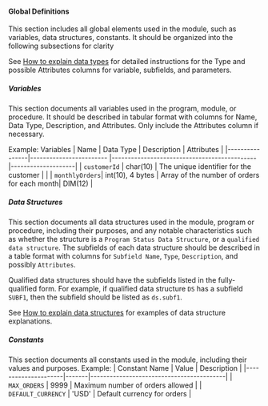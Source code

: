 #### Global Definitions
This section includes all global elements used in the module, such as variables, data structures, constants. It should be organized into the following subsections for clarity

See [How to explain data types](/pages/explain_definitions.md) for detailed instructions for the Type and possible Attributes columns for variable, subfields, and parameters.

##### Variables 
This section documents all variables used in the program, module, or procedure. It should be described in tabular format with columns for Name, Data Type, Description, and Attributes.
Only include the Attributes column if necessary.

Example: Variables
| Name           | Data Type               | Description                                 | Attributes         |
|----------------|------------------------ |---------------------------------------------|--------------------|
| `customerId`   | char(10)                | The unique identifier for the customer      |                    |
| `monthlyOrders`| int(10), 4 bytes       | Array of the number of orders for each month| DIM(12)            |

##### Data Structures

This section documents all data structures used in the module, program or procedure, including their purposes, and any notable characteristics such as whether the structure is a `Program Status Data Structure`, or a `qualified data structure`. The subfields of each data structure should be described in a table format with columns for `Subfield Name`, `Type`, `Description`, and possibly `Attributes`. 

Qualified data structures should have the subfields listed in the fully-qualified form. For example, if qualified data structure `DS` has a subfield `SUBF1`, then the subfield should be listed as `ds.subf1`.

See [How to explain data structures](/pages/explain_data_structure.md) for examples of data structure explanations.

##### Constants
This section documents all constants used in the module, including their values and purposes.
Example: 
| Constant Name       | Value | Description                              |
|---------------------|-------|------------------------------------------|
| `MAX_ORDERS`        | 9999  | Maximum number of orders allowed         |
| `DEFAULT_CURRENCY`  | 'USD' | Default currency for orders              |
